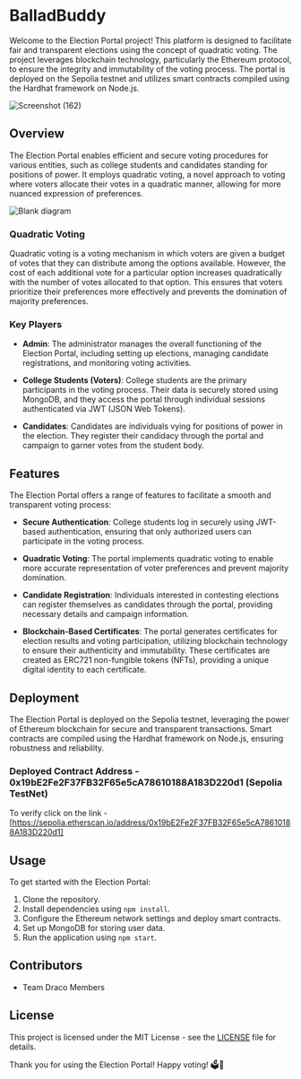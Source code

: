﻿# BalladBuddy

Welcome to the Election Portal project! This platform is designed to facilitate fair and transparent elections using the concept of quadratic voting. The project leverages blockchain technology, particularly the Ethereum protocol, to ensure the integrity and immutability of the voting process. The portal is deployed on the Sepolia testnet and utilizes smart contracts compiled using the Hardhat framework on Node.js.

![Screenshot (162)](https://github.com/hemantchaurasia2004/BalladBuddy/assets/115251521/8e4f9b32-bd5e-41ac-b8ae-45ec8e8cb8f0)


## Overview

The Election Portal enables efficient and secure voting procedures for various entities, such as college students and candidates standing for positions of power. It employs quadratic voting, a novel approach to voting where voters allocate their votes in a quadratic manner, allowing for more nuanced expression of preferences.

![Blank diagram](https://github.com/hemantchaurasia2004/BalladBuddy/assets/115251521/8e2070de-0bfc-4a59-a613-c29e3af27a44)


### Quadratic Voting

Quadratic voting is a voting mechanism in which voters are given a budget of votes that they can distribute among the options available. However, the cost of each additional vote for a particular option increases quadratically with the number of votes allocated to that option. This ensures that voters prioritize their preferences more effectively and prevents the domination of majority preferences.

### Key Players

- **Admin**: The administrator manages the overall functioning of the Election Portal, including setting up elections, managing candidate registrations, and monitoring voting activities.
  
- **College Students (Voters)**: College students are the primary participants in the voting process. Their data is securely stored using MongoDB, and they access the portal through individual sessions authenticated via JWT (JSON Web Tokens).
  
- **Candidates**: Candidates are individuals vying for positions of power in the election. They register their candidacy through the portal and campaign to garner votes from the student body.

## Features

The Election Portal offers a range of features to facilitate a smooth and transparent voting process:

- **Secure Authentication**: College students log in securely using JWT-based authentication, ensuring that only authorized users can participate in the voting process.
  
- **Quadratic Voting**: The portal implements quadratic voting to enable more accurate representation of voter preferences and prevent majority domination.
  
- **Candidate Registration**: Individuals interested in contesting elections can register themselves as candidates through the portal, providing necessary details and campaign information.
  
- **Blockchain-Based Certificates**: The portal generates certificates for election results and voting participation, utilizing blockchain technology to ensure their authenticity and immutability. These certificates are created as ERC721 non-fungible tokens (NFTs), providing a unique digital identity to each certificate.

## Deployment

The Election Portal is deployed on the Sepolia testnet, leveraging the power of Ethereum blockchain for secure and transparent transactions. Smart contracts are compiled using the Hardhat framework on Node.js, ensuring robustness and reliability.

### Deployed Contract Address - 0x19bE2Fe2F37FB32F65e5cA78610188A183D220d1 (Sepolia TestNet)
To verify click on the link - [https://sepolia.etherscan.io/address/0x19bE2Fe2F37FB32F65e5cA78610188A183D220d1]

## Usage

To get started with the Election Portal:

1. Clone the repository.
2. Install dependencies using `npm install`.
3. Configure the Ethereum network settings and deploy smart contracts.
4. Set up MongoDB for storing user data.
5. Run the application using `npm start`.

## Contributors

- Team Draco Members

## License

This project is licensed under the MIT License - see the [LICENSE](LICENSE) file for details.

Thank you for using the Election Portal! Happy voting! 🗳️🎉
